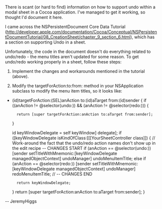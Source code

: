 There is scant (or hard to find) information on how to support undo within a modal sheet in a Cocoa application. I've managed to get it working, so thought I'd document it here.

I came across the NSPersistentDocument Core Data Tutorial (http://developer.apple.com/documentation/Cocoa/Conceptual/NSPersistentDocumentTutorial/08_CreationSheet/chapter_9_section_6.html), which has a section on supporting Undo in a sheet.

Unfortunately, the code in the document doesn't do everything related to undo/redo - the menu titles aren't updated for some reason. To get undo/redo working properly in a sheet, follow these steps:

1. Implement the changes and workarounds mentioned in the tutorial (above).

2. Modify the targetForAction:to:from: method in your NSApplication subclass to modify the menu item titles, so it looks like:

    
- (id)targetForAction:(SEL)anAction to:(id)aTarget from:(id)sender
{
    if ((anAction != @selector(undo:)) &&
        (anAction != @selector(redo:))) {
		
        return [super targetForAction:anAction to:aTarget from:sender];
    }
	
    id keyWindowDelegate = self keyWindow] delegate];
    if ([keyWindowDelegate isKindOfClass:[[[YourSheetController class]]) {
		// Work-around the fact that the undo/redo action names don't show up in the edit recipe -- CHANGES START
		if (anAction == @selector(undo:))
			[sender setTitleWithMnemonic:[keyWindowDelegate managedObjectContext] undoManager] undoMenuItemTitle;
		else if (anAction == @selector(redo:))
			[sender setTitleWithMnemonic:[keyWindowDelegate managedObjectContext] undoManager] redoMenuItemTitle;
              // -- CHANGES END

        return keyWindowDelegate;
    }
    return [super targetForAction:anAction to:aTarget from:sender];
}


-- JeremyHiggs
